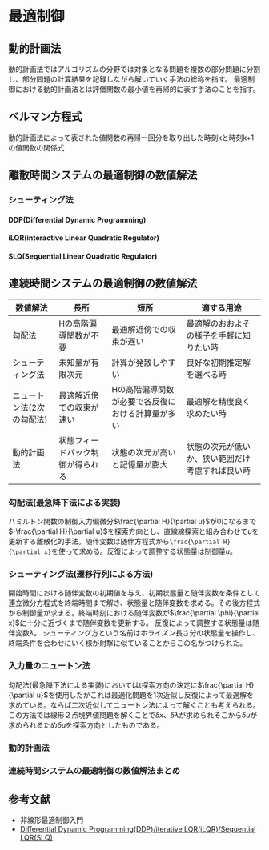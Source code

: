 # 最適制御



## 動的計画法
動的計画法ではアルゴリズムの分野では対象となる問題を複数の部分問題に分割し、部分問題の計算結果を記録しながら解いていく手法の総称を指す。
最適制御における動的計画法とは評価関数の最小値を再帰的に表す手法のことを指す。

## ベルマン方程式
動的計画法によって表された値関数の再帰一回分を取り出した時刻kと時刻k+1の値関数の関係式



## 離散時間システムの最適制御の数値解法
### シューティング法
#### DDP(Differential Dynamic Programming)
#### iLQR(interactive Linear Quadratic Regulator)
#### SLQ(Sequential Linear Quadratic Regulator)

## 連続時間システムの最適制御の数値解法
| 数値解法                  | 長所                             | 短所                                              | 適する用途                                       | 
| ------------------------- | -------------------------------- | ------------------------------------------------- | ------------------------------------------------ | 
| 勾配法                    | Hの高階偏導関数が不要            | 最適解近傍での収束が遅い                          | 最適解のおおよその様子を手軽に知りたい時         | 
| シューティング法          | 未知量が有限次元                 | 計算が発散しやすい                                | 良好な初期推定解を選べる時                       | 
| ニュートン法(2次の勾配法) | 最適解近傍での収束が速い         | Hの高階偏導関数が必要で各反復における計算量が多い | 最適解を精度良く求めたい時                       | 
| 動的計画法                | 状態フィードバック制御が得られる | 状態の次元が高いと記憶量が膨大                    | 状態の次元が低いか、狭い範囲だけ考慮すれば良い時 | 

### 勾配法(最急降下法による実装)
ハミルトン関数の制御入力偏微分$`\frac{\partial H}{\partial u}`$が0になるまで$`-\frac{\partial H}{\partial u}`$を探索方向とし、直線線探索と組み合わせて$`u`$を更新する離散化的手法。随伴変数は随伴方程式から`\frac{\partial H}{\partial x}`を使って求める。反復によって調整する状態量は制御量$`u`$。

### シューティング法(遷移行列による方法)
開始時間における随伴変数の初期値を与え、初期状態量と随伴変数を条件として連立微分方程式を終端時間まで解き、状態量と随伴変数を求める。その後方程式から制御量が求まる。終端時刻における随伴変数が$`\frac{\partial \phi}{\partial x}`$に十分に近づくまで随伴変数を更新する。
反復によって調整する状態量は随伴変数$`\lambda`$。
シューティング方という名前はホライズン長さ分の状態量を操作し、終端条件を合わせにいく様が射撃に似ていることからこの名がつけられた。

### 入力量のニュートン法
勾配法(最急降下法による実装)においてはt探索方向の決定に$`\frac{\partial H}{\partial u}`$を使用したがこれは最適化問題を1次近似し反復によって最適解を求めている。ならば二次近似してニュートン法によって解くことも考えられる。この方法では線形２点境界値問題を解くことで$`\delta x`$、$`\delta \lambda`$が求められそこから$`\delta u`$が求められるため$`\delta u`$を探索方向としたものである。

### 動的計画法

### 連続時間システムの最適制御の数値解法まとめ

## 参考文献
- 非線形最適制御入門
- [Differential Dynamic Programming(DDP)/iterative LQR(iLQR)/Sequential LQR(SLQ)](https://blog.syundo.org/post/20180917-ddp-ilqr-slq/)